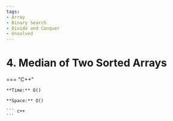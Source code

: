 ```yaml
---
tags:
- Array
- Binary Search
- Divide and Conquer
- Unsolved
---
```



# 4. Median of Two Sorted Arrays

=== "C++"

    **Time:** O()

    **Space:** O()

    ``` c++
    ```